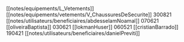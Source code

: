 [[notes/equipements/L_Vetements]] [[notes/equipements/vetements/V_ChaussuresDeSecurite]] 300821 [[notes/utilisateurs/beneficiaires/abdesselamNoamal]]
070621 [[oliveiraBaptista]]
030621 [[lokmanHuser]]
060521 [[cristianBarrado]]
190421 [[notes/utilisateurs/beneficiaires/danielPreviti]]